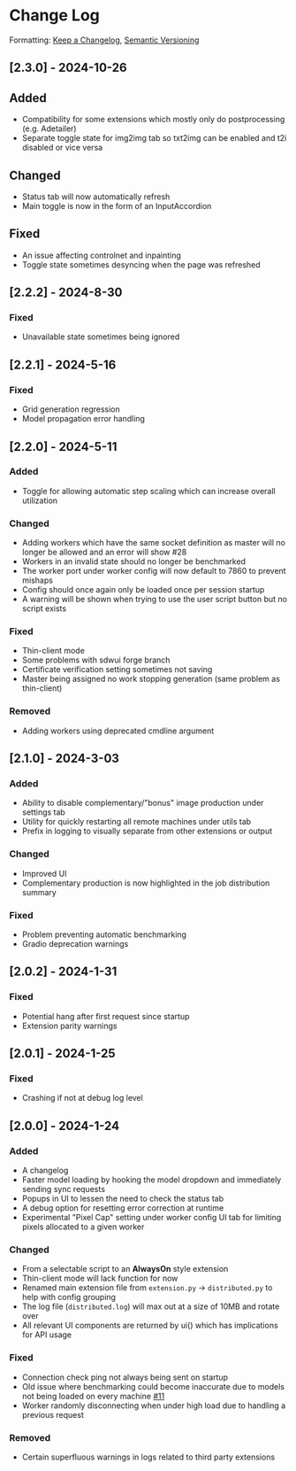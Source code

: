 # Change Log
Formatting: [Keep a Changelog](https://keepachangelog.com/en/1.0.0/), [Semantic Versioning](https://semver.org/spec/v2.0.0.html)

## [2.3.0] - 2024-10-26

## Added
- Compatibility for some extensions which mostly only do postprocessing (e.g. Adetailer)
- Separate toggle state for img2img tab so txt2img can be enabled and t2i disabled or vice versa

## Changed
- Status tab will now automatically refresh
- Main toggle is now in the form of an InputAccordion

## Fixed
- An issue affecting controlnet and inpainting
- Toggle state sometimes desyncing when the page was refreshed

## [2.2.2] - 2024-8-30

### Fixed
- Unavailable state sometimes being ignored

## [2.2.1] - 2024-5-16

### Fixed
- Grid generation regression
- Model propagation error handling

## [2.2.0] - 2024-5-11

### Added
- Toggle for allowing automatic step scaling which can increase overall utilization

### Changed
- Adding workers which have the same socket definition as master will no longer be allowed and an error will show #28 
- Workers in an invalid state should no longer be benchmarked
- The worker port under worker config will now default to 7860 to prevent mishaps
- Config should once again only be loaded once per session startup
- A warning will be shown when trying to use the user script button but no script exists

### Fixed
- Thin-client mode
- Some problems with sdwui forge branch
- Certificate verification setting sometimes not saving
- Master being assigned no work stopping generation (same problem as thin-client)

### Removed
- Adding workers using deprecated cmdline argument

## [2.1.0] - 2024-3-03

### Added
- Ability to disable complementary/"bonus" image production under settings tab
- Utility for quickly restarting all remote machines under utils tab
- Prefix in logging to visually separate from other extensions or output

### Changed
- Improved UI
- Complementary production is now highlighted in the job distribution summary

### Fixed
- Problem preventing automatic benchmarking
- Gradio deprecation warnings

## [2.0.2] - 2024-1-31

### Fixed
- Potential hang after first request since startup
- Extension parity warnings

## [2.0.1] - 2024-1-25

### Fixed
- Crashing if not at debug log level

## [2.0.0] - 2024-1-24

### Added
- A changelog
- Faster model loading by hooking the model dropdown and immediately sending sync requests
- Popups in UI to lessen the need to check the status tab 
- A debug option for resetting error correction at runtime
- Experimental "Pixel Cap" setting under worker config UI tab for limiting pixels allocated to a given worker

### Changed
- From a selectable script to an **AlwaysOn** style extension
- Thin-client mode will lack function for now
- Renamed main extension file from `extension.py` -> `distributed.py` to help with config grouping
- The log file (`distributed.log`) will max out at a size of 10MB and rotate over
- All relevant UI components are returned by ui() which has implications for API usage

### Fixed
- Connection check ping not always being sent on startup
- Old issue where benchmarking could become inaccurate due to models not being loaded on every machine [#11](https://github.com/papuSpartan/stable-diffusion-webui-distributed/issues/11)
- Worker randomly disconnecting when under high load due to handling a previous request

### Removed
- Certain superfluous warnings in logs related to third party extensions
